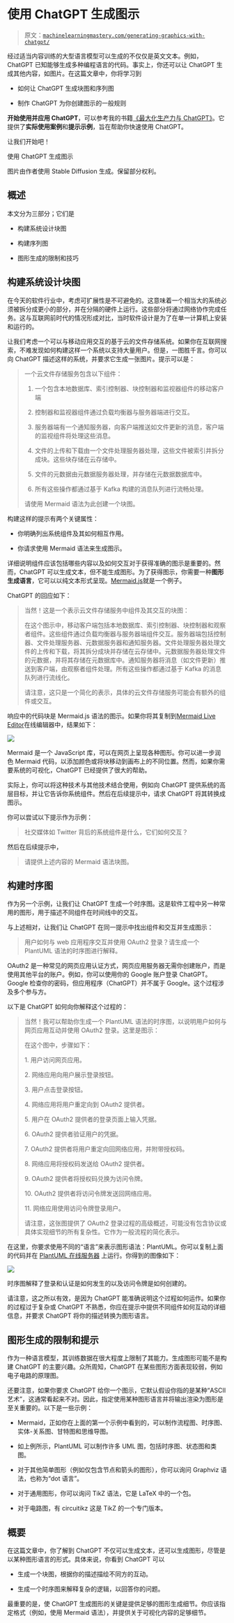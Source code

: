 # 使用 ChatGPT 生成图示

> 原文：[`machinelearningmastery.com/generating-graphics-with-chatgpt/`](https://machinelearningmastery.com/generating-graphics-with-chatgpt/)

经过适当内容训练的大型语言模型可以生成的不仅仅是英文文本。例如，ChatGPT 已知能够生成多种编程语言的代码。事实上，你还可以让 ChatGPT 生成其他内容，如图片。在这篇文章中，你将学习到

+   如何让 ChatGPT 生成块图和序列图

+   制作 ChatGPT 为你创建图示的一般规则

**开始使用并应用 ChatGPT**，可以参考我的书籍[《最大化生产力与 ChatGPT》](https://machinelearningmastery.com/productivity-with-chatgpt/)。它提供了**实际使用案例**和**提示示例**，旨在帮助你快速使用 ChatGPT。

让我们开始吧！[](../Images/9ced04f6d15078c6efc6694f77424484.png)

使用 ChatGPT 生成图示

图片由作者使用 Stable Diffusion 生成。保留部分权利。

## 概述

本文分为三部分；它们是

+   构建系统设计块图

+   构建序列图

+   图形生成的限制和技巧

## 构建系统设计块图

在今天的软件行业中，考虑可扩展性是不可避免的。这意味着一个相当大的系统必须被拆分成更小的部分，并在分隔的硬件上运行。这些部分将通过网络协作完成任务。这与互联网前时代的情况形成对比，当时软件设计是为了在单一计算机上安装和运行的。

让我们考虑一个可以与移动应用交互的基于云的文件存储系统。如果你在互联网搜索，不难发现如何构建这样一个系统以支持大量用户。但是，一图胜千言。你可以向 ChatGPT 描述这样的系统，并要求它生成一张图片。提示可以是：

> 一个云文件存储服务包含以下组件：
> 
> 1. 一个包含本地数据库、索引控制器、块控制器和监视器组件的移动客户端
> 
> 2. 控制器和监视器组件通过负载均衡器与服务器端进行交互。
> 
> 3. 服务器端有一个通知服务器，向客户端推送如文件更新的消息，客户端的监视组件将处理这些消息。
> 
> 4. 文件的上传和下载由一个文件处理服务器处理，这些文件被索引并拆分成块。这些块存储在云存储中。
> 
> 5. 文件的元数据由元数据服务器处理，并存储在元数据数据库中。
> 
> 6. 所有这些操作都通过基于 Kafka 构建的消息队列进行流畅处理。
> 
> 请使用 Mermaid 语法为此创建一个块图。

构建这样的提示有两个关键属性：

+   你明确列出系统组件及其如何相互作用。

+   你请求使用 Mermaid 语法来生成图示。

详细说明组件应该包括哪些内容以及如何交互对于获得准确的图示是重要的。然而，ChatGPT 可以生成文本，但不能生成图形。为了获得图示，你需要一种**图形生成语言**，它可以以纯文本形式呈现。[Mermaid.js](https://mermaid.js.org/)就是一个例子。

ChatGPT 的回应如下：

> 当然！这是一个表示云文件存储服务中组件及其交互的块图：
> 
> 在这个图示中，移动客户端包括本地数据库、索引控制器、块控制器和观察者组件。这些组件通过负载均衡器与服务器端组件交互。服务器端包括控制器、文件处理服务器、元数据服务器和通知服务器。文件处理服务器处理文件的上传和下载，将其拆分成块并存储在云存储中。元数据服务器处理文件的元数据，并将其存储在元数据库中。通知服务器将消息（如文件更新）推送到客户端，由观察者组件处理。所有这些操作都通过基于 Kafka 的消息队列进行流线化。
> 
> 请注意，这只是一个简化的表示，具体的云文件存储服务可能会有额外的组件或交互。

响应中的代码块是 Mermaid.js 语法的图示。如果你将其复制到[Mermaid Live Editor](https://mermaid.live/)在线编辑器中，结果如下：

![](img/4d1e7d9fd63f17042a5a6a3bc9d39962.png)

Mermaid 是一个 JavaScript 库，可以在网页上呈现各种图形。你可以进一步润色 Mermaid 代码，以添加颜色或将块移动到画布上的不同位置。然而，如果你需要系统的可视化，ChatGPT 已经提供了很大的帮助。

实际上，你可以将这种技术与其他技术结合使用，例如向 ChatGPT 提供系统的高层目标，并让它告诉你系统组件。然后在后续提示中，请求 ChatGPT 将其转换成图示。

你可以尝试以下提示作为示例：

> 社交媒体如 Twitter 背后的系统组件是什么，它们如何交互？

然后在后续提示中，

> 请提供上述内容的 Mermaid 语法块图。

## 构建时序图

作为另一个示例，让我们让 ChatGPT 生成一个时序图。这是软件工程中另一种常用的图形，用于描述不同组件在时间线中的交互。

与上述相对，让我们让 ChatGPT 在同一提示中找出组件和交互并生成图示：

> 用户如何与 web 应用程序交互并使用 OAuth2 登录？请生成一个 PlantUML 语法的时序图进行解释。

OAuth2 是一种常见的网页应用认证方式，网页应用服务器无需你创建账户，而是使用其他平台的账户。例如，你可以使用你的 Google 账户登录 ChatGPT。Google 检查你的密码，但应用程序（ChatGPT）并不属于 Google。这个过程涉及多个参与方。

以下是 ChatGPT 如何向你解释这个过程的：

> 当然！我可以帮助你生成一个 PlantUML 语法的时序图，以说明用户如何与网页应用互动并使用 OAuth2 登录。这里是图示：
> 
> 在这个图中，步骤如下：
> 
> 1\. 用户访问网页应用。
> 
> 2\. 网络应用向用户展示登录按钮。
> 
> 3\. 用户点击登录按钮。
> 
> 4\. 网络应用将用户重定向到 OAuth2 提供者。
> 
> 5\. 用户在 OAuth2 提供者的登录页面上输入凭据。
> 
> 6\. OAuth2 提供者验证用户的凭据。
> 
> 7\. OAuth2 提供者将用户重定向回网络应用，并附带授权码。
> 
> 8\. 网络应用将授权码发送给 OAuth2 提供者。
> 
> 9\. OAuth2 提供者将授权码兑换为访问令牌。
> 
> 10\. OAuth2 提供者将访问令牌发送回网络应用。
> 
> 11\. 网络应用使用访问令牌登录用户。
> 
> 请注意，这张图提供了 OAuth2 登录过程的高级概述，可能没有包含协议或具体实现细节的所有复杂性。它作为一般流程的简化表示。

在这里，你要求使用不同的“语言”来表示图形语法：PlantUML。你可以复制上面的代码并在 [PlantUML 在线服务器](https://www.plantuml.com/plantuml/uml/) 上运行。你得到的图像如下：

![](img/30b3545c618d41ee7b5881e662fd3d1a.png)

时序图解释了登录和认证是如何发生的以及访问令牌是如何创建的。

请注意，这之所以有效，是因为 ChatGPT 能准确说明这个过程如何运作。如果你的过程过于复杂或 ChatGPT 不熟悉，你应在提示中提供不同组件如何互动的详细信息，并要求 ChatGPT 将你的描述转换为图形语言。

## 图形生成的限制和提示

作为一种语言模型，其训练数据在很大程度上限制了其能力。生成图形可能不是构建 ChatGPT 的主要兴趣。众所周知，ChatGPT 在某些图形方面表现较弱，例如电子电路的原理图。

还要注意，如果你要求 ChatGPT 给你一个图示，它默认假设你指的是某种“ASCII 艺术”，这通常看起来不对。因此，指定使用某种图形语言并将输出渲染为图形是至关重要的。以下是一些示例：

+   Mermaid，正如你在上面的第一个示例中看到的，可以制作流程图、时序图、实体-关系图、甘特图和思维导图。

+   如上例所示，PlantUML 可以制作许多 UML 图，包括时序图、状态图和类图。

+   对于其他简单图形（例如仅包含节点和箭头的图形），你可以询问 Graphviz 语法，也称为“dot 语言”。

+   对于通用图形，你可以询问 TikZ 语法，它是 LaTeX 中的一个包。

+   对于电路图，有 circuitikz 这是 TikZ 的一个专门版本。

## 概要

在这篇文章中，你了解到 ChatGPT 不仅可以生成文本，还可以生成图形，尽管是以某种图形语言的形式。具体来说，你看到 ChatGPT 可以

+   生成一个块图，根据你的描述描绘不同方的互动。

+   生成一个时序图来解释复杂的逻辑，以回答你的问题。

最重要的是，使 ChatGPT 生成图形的关键是提供足够的图形生成细节。你应该指定格式（例如，使用 Mermaid 语法），并提供关于可视化内容的足够细节。
